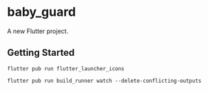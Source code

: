 # baby_guard

A new Flutter project.

## Getting Started

 `flutter pub run flutter_launcher_icons`

 `flutter pub run build_runner watch --delete-conflicting-outputs`
